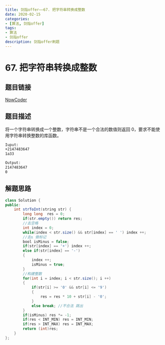 ```yaml
---
title: 剑指offer——67. 把字符串转换成整数
date: 2020-02-15 
categories:
- [算法, 剑指offer]
tags:
- 算法
- 剑指offer
description: 剑指offer刷题
---
```


# 67. 把字符串转换成整数

## 题目链接

[NowCoder](https://www.nowcoder.com/practice/1277c681251b4372bdef344468e4f26e?tpId=13&tqId=11202&tPage=1&rp=1&ru=/ta/coding-interviews&qru=/ta/coding-interviews/question-ranking&from=cyc_github)

## 题目描述

将一个字符串转换成一个整数，字符串不是一个合法的数值则返回 0，要求不能使用字符串转换整数的库函数。

```html
Iuput:
+2147483647
1a33

Output:
2147483647
0
```

## 解题思路

```java
class Solution {
public:
    int strToInt(string str) {
        long long  res = 0;
        if(str.empty()) return res;
        //去空格
        int index = 0;
        while(index < str.size() && str[index] == ' ') index ++;
        //去± 做标记
        bool isMinus = false;
        if(str[index] == '+') index ++;
        else if(str[index] == '-') 
        {
            index ++;
            isMinus = true;
        }
        //构建整数
        for(int i = index; i < str.size(); i ++)
        {
            if(str[i] >= '0' && str[i] <= '9')
            {
                res = res * 10 + str[i] - '0';
            }
            else break; //不合法 跳出 
        }
        if(isMinus) res *= -1;
        if(res < INT_MIN) res = INT_MIN;
        if(res > INT_MAX) res = INT_MAX;
        return (int)res;
    }
};
```



